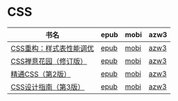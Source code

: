 # CSS

| 书名 | epub | mobi | azw3 |
| --- | --- | --- | --- |
| [CSS重构：样式表性能调优](http://ct.dalanmei.com/f/31084289-571736417-e294b5) | [epub](http://ct.dalanmei.com/f/31084289-571736417-e294b5) | [mobi](http://ct.dalanmei.com/f/31084289-571582607-7eb941) | [azw3](http://ct.dalanmei.com/f/31084289-571856608-191d98) |
| [CSS禅意花园（修订版）](http://ct.dalanmei.com/f/31084289-571775790-7f4d58) | [epub](http://ct.dalanmei.com/f/31084289-571775790-7f4d58) | [mobi](http://ct.dalanmei.com/f/31084289-571507434-7c45c2) | [azw3](http://ct.dalanmei.com/f/31084289-571875986-c52517) |
| [精通CSS（第2版）](None) | [epub](None) | [mobi](None) | [azw3](None) |
| [CSS设计指南（第3版）](http://ct.dalanmei.com/f/31084289-571789509-7258cb) | [epub](http://ct.dalanmei.com/f/31084289-571789509-7258cb) | [mobi](http://ct.dalanmei.com/f/31084289-571456837-d4de55) | [azw3](http://ct.dalanmei.com/f/31084289-571894662-1e060b) |
